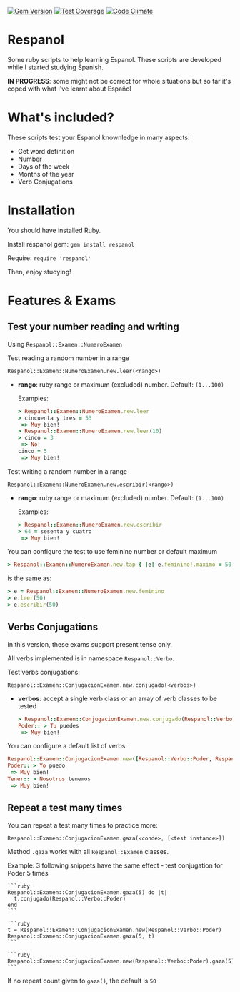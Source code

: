 [![Gem Version](https://badge.fury.io/rb/respanol.svg)](https://badge.fury.io/rb/respanol)
[![Test Coverage](https://codeclimate.com/github/tiev/respanol/badges/coverage.svg)](https://codeclimate.com/github/tiev/respanol/coverage)
[![Code Climate](https://codeclimate.com/github/tiev/respanol/badges/gpa.svg)](https://codeclimate.com/github/tiev/respanol)

# Respanol
Some ruby scripts to help learning Espanol.
These scripts are developed while I started studying Spanish.

**IN PROGRESS**: some might not be correct for whole situations but so far it's coped with what I've learnt about Español

# What's included?
These scripts test your Espanol knownledge in many aspects:

* Get word definition
* Number
* Days of the week
* Months of the year
* Verb Conjugations

# Installation
You should have installed Ruby.

Install respanol gem: `gem install respanol`

Require: `require 'respanol'`

Then, enjoy studying!

# Features & Exams

## Test your number reading and writing

Using `Respanol::Examen::NumeroExamen`

Test reading a random number in a range

`Respanol::Examen::NumeroExamen.new.leer(<rango>)`

* **rango**: ruby range or maximum (excluded) number. Default: `(1...100)`

    Examples:
    ```ruby
    > Respanol::Examen::NumeroExamen.new.leer
    > cincuenta y tres = 53
     => Muy bien!
    > Respanol::Examen::NumeroExamen.new.leer(10)
    > cinco = 3
     => No!
    cinco = 5
     => Muy bien!
    ```

Test writing a random number in a range

`Respanol::Examen::NumeroExamen.new.escribir(<rango>)`

* **rango**: ruby range or maximum (excluded) number. Default: `(1...100)`

    Examples:
    ```ruby
    > Respanol::Examen::NumeroExamen.new.escribir
    > 64 = sesenta y cuatro
     => Muy bien!
    ```

You can configure the test to use feminine number or default maximum

```ruby
> Respanol::Examen::NumeroExamen.new.tap { |e| e.feminino!.maximo = 50 }.leer
```
is the same as:
```ruby
> e = Respanol::Examen::NumeroExamen.new.feminino
> e.leer(50)
> e.escribir(50)
```

## Verbs Conjugations
In this version, these exams support present tense only.

All verbs implemented is in namespace `Respanol::Verbo`.

Test verbs conjugations:

`Respanol::Examen::ConjugacionExamen.new.conjugado(<verbos>)`

* **verbos**: accept a single verb class or an array of verb classes to be tested

    ```ruby
    > Respanol::Examen::ConjugacionExamen.new.conjugado(Respanol::Verbo::Poder)
    Poder:: > Tu puedes
     => Muy bien!
    ```

You can configure a default list of verbs:

```ruby
Respanol::Examen::ConjugacionExamen.new([Respanol::Verbo::Poder, Respanol::Verbo::Tener]).conjugado
Poder:: > Yo puedo
 => Muy bien!
Tener:: > Nosotros tenemos
 => Muy bien!
```

## Repeat a test many times

You can repeat a test many times to practice more:

`Respanol::Examen::ConjugacionExamen.gaza(<conde>, [<test instance>])`

Method `.gaza` works with all `Respanol::Examen` classes.

  Example: 3 following snippets have the same effect - test conjugation for Poder 5 times

    ```ruby
    Respanol::Examen::ConjugacionExamen.gaza(5) do |t|
      t.conjugado(Respanol::Verbo::Poder)
    end
    ```

    ```ruby
    t = Respanol::Examen::ConjugacionExamen.new(Respanol::Verbo::Poder)
    Respanol::Examen::ConjugacionExamen.gaza(5, t)
    ```

    ```ruby
    Respanol::Examen::ConjugacionExamen.new(Respanol::Verbo::Poder).gaza(5)
    ```

If no repeat count given to `gaza()`, the default is `50`
